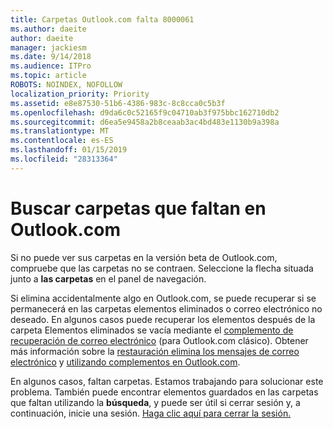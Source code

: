```yaml
---
title: Carpetas Outlook.com falta 8000061
ms.author: daeite
author: daeite
manager: jackiesm
ms.date: 9/14/2018
ms.audience: ITPro
ms.topic: article
ROBOTS: NOINDEX, NOFOLLOW
localization_priority: Priority
ms.assetid: e8e87530-51b6-4386-983c-8c8cca0c5b3f
ms.openlocfilehash: d9da6c0c52165f9c04710ab3f975bbc162710db2
ms.sourcegitcommit: d6ea5e9458a2b8ceaab3ac4bd483e1130b9a398a
ms.translationtype: MT
ms.contentlocale: es-ES
ms.lasthandoff: 01/15/2019
ms.locfileid: "28313364"
---
```

# <a name="find-missing-folders-in-outlookcom"></a>Buscar carpetas que faltan en Outlook.com

Si no puede ver sus carpetas en la versión beta de Outlook.com, compruebe que las carpetas no se contraen. Seleccione la flecha situada junto a **las carpetas** en el panel de navegación. 
  
Si elimina accidentalmente algo en Outlook.com, se puede recuperar si se permanecerá en las carpetas elementos eliminados o correo electrónico no deseado. En algunos casos puede recuperar los elementos después de la carpeta Elementos eliminados se vacía mediante el [complemento de recuperación de correo electrónico](https://appsource.microsoft.com/product/office/WA104380447) (para Outlook.com clásico). Obtener más información sobre la [restauración elimina los mensajes de correo electrónico](https://support.office.com/article/cf06ab1b-ae0b-418c-a4d9-4e895f83ed50) y [utilizando complementos en Outlook.com](https://support.office.com/article/a5672109-e4f3-4119-abea-72323e9653cf).
  
En algunos casos, faltan carpetas. Estamos trabajando para solucionar este problema. También puede encontrar elementos guardados en las carpetas que faltan utilizando la **búsqueda**, y puede ser útil si cerrar sesión y, a continuación, inicie una sesión. [Haga clic aquí para cerrar la sesión.](https://login.live.com/logout.srf)
  

